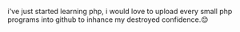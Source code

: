 i've just started learning php, 
i would love to upload every small php programs into github to inhance my destroyed confidence.😊
